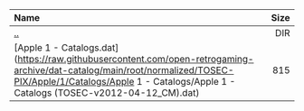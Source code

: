 |Name|Size|
|:---|---:|
|[..](../index.html)|DIR|
|[Apple 1 - Catalogs.dat](https://raw.githubusercontent.com/open-retrogaming-archive/dat-catalog/main/root/normalized/TOSEC-PIX/Apple/1/Catalogs/Apple 1 - Catalogs/Apple 1 - Catalogs (TOSEC-v2012-04-12_CM).dat)|815|
